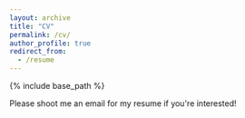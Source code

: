 ```yaml
---
layout: archive
title: "CV"
permalink: /cv/
author_profile: true
redirect_from:
  - /resume
---
```


{% include base_path %}


Please shoot me an email for my resume if you're interested!
